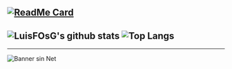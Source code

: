 [![ReadMe Card](https://github-readme-stats.vercel.app/api/pin/?username=LuisFOsG&repo=Cliente-GitHub-API&theme=react)](https://github.com/LuisFOsG/Cliente-GitHub-API)
---------------
![LuisFOsG's github stats](https://github-readme-stats.vercel.app/api?username=LuisFOsG&show_icons=true&theme=dark&show_owner=true)
![Top Langs](https://github-readme-stats.vercel.app/api/top-langs/?username=LuisFOsG&layout=compact&bg_color=547B7D&title_color=E0E6E6&text_color=AFF3F3)
---------------
---------------
![Banner sin Net](https://raw.githubusercontent.com/saadeghi/saadeghi/master/dino.gif "Sin Net")

<!--
**LuisFOsG/LuisFOsG** is a ✨ _special_ ✨ repository because its `README.md` (this file) appears on your GitHub profile.

Here are some ideas to get you started:

- 🔭 I’m currently working on ...
- 🌱 I’m currently learning ...
- 👯 I’m looking to collaborate on ...
- 🤔 I’m looking for help with ...
- 💬 Ask me about ...
- 📫 How to reach me: ...
- 😄 Pronouns: ...
- ⚡ Fun fact: ...
-->
